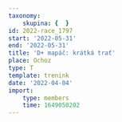 ```yaml
---
taxonomy:
    skupina: {  }
id: 2022-race_1797
start: '2022-05-31'
end: '2022-05-31'
title: 'D+ mapáč: krátká trať'
place: Ochoz
type: T
template: trenink
date: '2022-04-04'
import:
    type: members
    time: 1649050202
---
```


